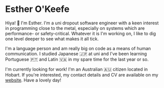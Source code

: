 # Esther O'Keefe 

Hiya! 👋 I'm Esther. I'm a uni dropout software engineer with a keen interest in
programming close to the metal, especially on systems which are performance- or
safety-critical. Whatever it is I'm working on, I like to dig one level deeper
to see what makes it all tick. 

I'm a language person and am really big on code as a means of human
communication. I studied Japanese 🇯🇵 at uni and I've been learning Portuguese
🇵🇹 and Latin 🇻🇦 in my spare time for the last year or so.

I'm currently looking for work! I'm an Australian 🇦🇺 citizen located in
Hobart. If you're interested, my contact details and CV are available on my
[website](https://esther.okeefe.lgbt). Have a lovely day!
